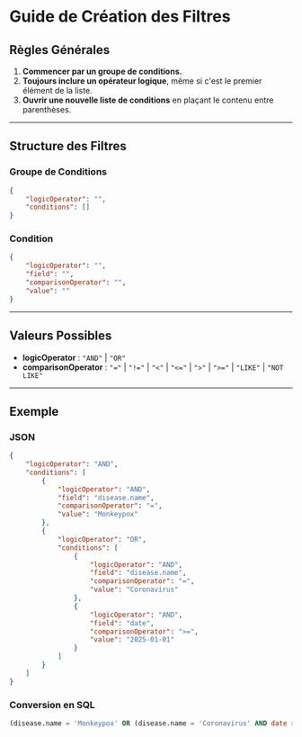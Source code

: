 # Guide de Création des Filtres

## Règles Générales
1. **Commencer par un groupe de conditions.**
2. **Toujours inclure un opérateur logique**, même si c'est le premier élément de la liste.
3. **Ouvrir une nouvelle liste de conditions** en plaçant le contenu entre parenthèses.

---

## Structure des Filtres

### Groupe de Conditions
```json
{
    "logicOperator": "",
    "conditions": []
}
```

### Condition
```json
{
    "logicOperator": "",
    "field": "",
    "comparisonOperator": "",
    "value": ""
}
```

---

## Valeurs Possibles

- **logicOperator** : `"AND"` | `"OR"`
- **comparisonOperator** : `"="` | `"!="` | `"<"` | `"<="` | `">"` | `">="` | `"LIKE"` | `"NOT LIKE"`

---

## Exemple

### JSON
```json
{
    "logicOperator": "AND",
    "conditions": [
        {
            "logicOperator": "AND",
            "field": "disease.name",
            "comparisonOperator": "=",
            "value": "Monkeypox"
        },
        {
            "logicOperator": "OR",
            "conditions": [
                {
                    "logicOperator": "AND",
                    "field": "disease.name",
                    "comparisonOperator": "=",
                    "value": "Coronavirus"
                },
                {
                    "logicOperator": "AND",
                    "field": "date",
                    "comparisonOperator": ">=",
                    "value": "2025-01-01"
                }
            ]
        }
    ]
}
```

### Conversion en SQL
```sql
(disease.name = 'Monkeypox' OR (disease.name = 'Coronavirus' AND date >= '2025-01-01'))
```